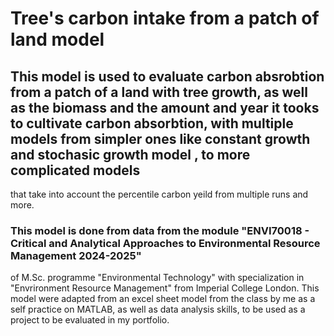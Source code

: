 # **Tree's carbon intake from a patch of land model**
## This model is used to evaluate carbon absrobtion from a patch of a land with tree growth, as well as the biomass and the amount and year it tooks to cultivate carbon absorbtion, with multiple models from simpler ones like constant growth and stochasic growth model , to more complicated models
that take into account the percentile carbon yeild from multiple runs and more.
### This model is done from data from the module "ENVI70018 - Critical and Analytical Approaches to Environmental Resource Management 2024-2025" 
of M.Sc. programme "Environmental Technology" with specialization in "Envrironment Resource Management" from Imperial College London.
This model were adapted from an excel sheet model from the class by me as a self practice on MATLAB, as well as data analysis skills, to be used
as a project to be evaluated in my portfolio.
